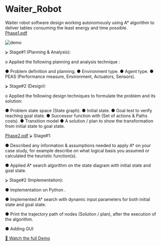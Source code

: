 # Waiter_Robot
Waiter robot software design working autonomously  using A* algorithm to deliver tables consuming the least energy and time possible.  
[Phase1.pdf](https://github.com/Samahussien7/Waiter_Robot/files/12195017/Phase1.pdf)

![demo](https://github.com/user-attachments/assets/db8ac20a-92c8-4e77-8b30-9733f6009ecc)


⮚ Stage#1 (Planning & Analysis):

o Applied the following planning and analysis
technique :

● Problem definition and planning.
● Environment type.
● Agent type.
● PEAS (Performance measure, Environment, Actuators,
Sensors).

                        
⮚ Stage#2 (Design):


o Applied the following design techniques to formulate
the problem and its solution:

● Problem state space (State graph).
● Initial state.
● Goal test to verify reaching goal state.
● Successor function with (Set of actions & Paths costs).
● Transition model
● A solution / plan to show the transformation from initial
state to goal state.

[Phase2.pdf](https://github.com/Samahussien7/Waiter_Robot/files/12195019/Phase2.pdf)
⮚ Stage#1:

● Described any information & assumptions needed to apply A*
on your case study, for example describe on what logical
basis you assumed or calculated the heuristic function(s).

● Applied A* search algorithm on the state diagram with initial state and goal state.

⮚ Stage#2 (Implementation):

● Implementation on Python .

● Implemented A* search with dynamic input parameters for
both initial state and goal state.

● Print the trajectory path of nodes (Solution / plan), after the
execution of the algorithm.

● Adding GUI 

[🎥 Watch the full Demo](https://github.com/user-attachments/assets/f8407311-baec-4bae-b0ae-ca1049bc50d5)













